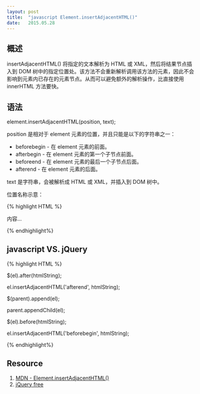 ```yaml
---
layout: post
title:  "javascript Element.insertAdjacentHTML()"
date:   2015.05.28
---
```


## 概述

insertAdjacentHTML() 将指定的文本解析为 HTML 或 XML，然后将结果节点插入到 DOM 树中的指定位置处。该方法不会重新解析调用该方法的元素，因此不会影响到元素内已存在的元素节点。从而可以避免额外的解析操作，比直接使用 innerHTML 方法要快。

## 语法

element.insertAdjacentHTML(position, text);

position 是相对于 element 元素的位置，并且只能是以下的字符串之一：

- beforebegin - 在 element 元素的前面。
- afterbegin - 在 element 元素的第一个子节点前面。
- beforeend - 在 element 元素的最后一个子节点后面。
- afterend - 在 element 元素的后面。

text 是字符串，会被解析成 HTML 或 XML，并插入到 DOM 树中。

位置名称示意：

{% highlight HTML %}
<!-- beforebegin -->
<section>
<!-- afterbegin -->

内容...

<!-- beforeend -->
</section>
<!-- afterend -->
{% endhighlight%}

## javascript VS. jQuery

{% highlight HTML %}
<!--  After -->

<!-- JQUERY -->
$(el).after(htmlString);
<!-- IE8+ -->
el.insertAdjacentHTML('afterend', htmlString);

<!-- Append -->

<!-- JQUERY -->
$(parent).append(el);
<!-- IE8+ -->
parent.appendChild(el);

<!-- Before -->

<!-- JQUERY -->
$(el).before(htmlString);
<!-- IE8+ -->
el.insertAdjacentHTML('beforebegin', htmlString);

{% endhighlight%}

## Resource

1. [MDN - Element.insertAdjacentHTML()](https://developer.mozilla.org/en-US/docs/Web/API/Element/insertAdjacentHTML)
2. [jQuery free](http://youmightnotneedjquery.com/)